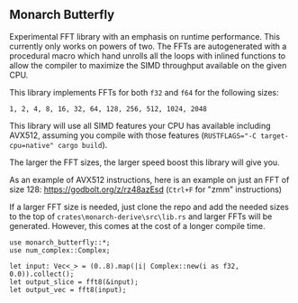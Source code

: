 ## Monarch Butterfly

Experimental FFT library with an emphasis on runtime performance.
This currently only works on powers of two. The FFTs are autogenerated
with a procedural macro which hand unrolls all the loops with inlined
functions to allow the compiler to maximize the SIMD throughput available
on the given CPU.

This library implements FFTs for both `f32` and `f64` for the following sizes:
```
1, 2, 4, 8, 16, 32, 64, 128, 256, 512, 1024, 2048
```

This library will use all SIMD features your CPU has available including AVX512,
assuming you compile with those features (`RUSTFLAGS="-C target-cpu=native" cargo build`).

The larger the FFT sizes, the larger speed boost this library will give you.

As an example of AVX512 instructions, here is an example on just an FFT
of size 128: https://godbolt.org/z/rz48azEsd (`Ctrl+F` for "zmm" instructions)

If a larger FFT size is needed, just clone the repo and add the needed
sizes to the top of `crates\monarch-derive\src\lib.rs` and larger FFTs
will be generated. However, this comes at the cost of a longer compile time.

```
use monarch_butterfly::*;
use num_complex::Complex;

let input: Vec<_> = (0..8).map(|i| Complex::new(i as f32, 0.0)).collect();
let output_slice = fft8(&input);
let output_vec = fft8(input);
```
